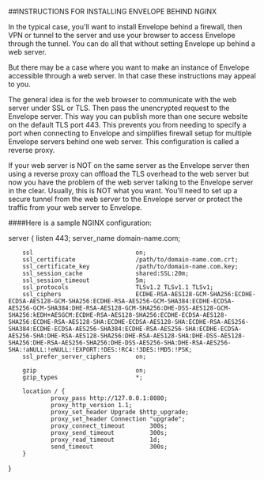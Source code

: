 ##INSTRUCTIONS FOR INSTALLING ENVELOPE BEHIND NGINX

In the typical case, you'll want to install Envelope behind a firewall, then VPN or tunnel to the server and use your browser to access Envelope through the tunnel. You can do all that without setting Envelope up behind a web server.

But there may be a case where you want to make an instance of Envelope accessible through a web server. In that case these instructions may appeal to you.

The general idea is for the web browser to communicate with the web server under SSL or TLS. Then pass the unencrypted request to the Envelope server. This way you can publish more than one secure website on the default TLS port 443. This prevents you from needing to specify a port when connecting to Envelope and simplifies firewall setup for multiple Envelope servers behind one web server. This configuration is called a reverse proxy.

If your web server is NOT on the same server as the Envelope server then using a reverse proxy can offload the TLS overhead to the web server but now you have the problem of the web server talking to the Envelope server in the clear. Usually, this is NOT what you want. You'll need to set up a secure tunnel from the web server to the Envelope server or protect the traffic from your web server to Envelope. 

####Here is a sample NGINX configuration:

server {
        listen                          443;
        server_name                     domain-name.com;

        ssl                             on;
        ssl_certificate                 /path/to/domain-name.com.crt;
        ssl_certificate_key             /path/to/domain-name.com.key;
        ssl_session_cache               shared:SSL:20m;
        ssl_session_timeout             5m;
        ssl_protocols                   TLSv1.2 TLSv1.1 TLSv1;
        ssl_ciphers                     ECDHE-RSA-AES128-GCM-SHA256:ECDHE-ECDSA-AES128-GCM-SHA256:ECDHE-RSA-AES256-GCM-SHA384:ECDHE-ECDSA-AES256-GCM-SHA384:DHE-RSA-AES128-GCM-SHA256:DHE-DSS-AES128-GCM-SHA256:kEDH+AESGCM:ECDHE-RSA-AES128-SHA256:ECDHE-ECDSA-AES128-SHA256:ECDHE-RSA-AES128-SHA:ECDHE-ECDSA-AES128-SHA:ECDHE-RSA-AES256-SHA384:ECDHE-ECDSA-AES256-SHA384:ECDHE-RSA-AES256-SHA:ECDHE-ECDSA-AES256-SHA:DHE-RSA-AES128-SHA256:DHE-RSA-AES128-SHA:DHE-DSS-AES128-SHA256:DHE-RSA-AES256-SHA256:DHE-DSS-AES256-SHA:DHE-RSA-AES256-SHA:!aNULL:!eNULL:!EXPORT:!DES:!RC4:!3DES:!MD5:!PSK;
        ssl_prefer_server_ciphers       on;

        gzip                            on;
        gzip_types                      *;

        location / {
                proxy_pass http://127.0.0.1:8080;
                proxy_http_version 1.1;
                proxy_set_header Upgrade $http_upgrade;
                proxy_set_header Connection "upgrade";
                proxy_connect_timeout	    300s;
                proxy_send_timeout          300s;
                proxy_read_timeout          1d;
                send_timeout                300s;
        }

}

